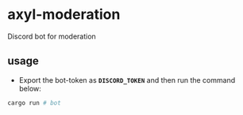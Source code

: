 # axyl-moderation
Discord bot for moderation

## usage
- Export the bot-token as **`DISCORD_TOKEN`** and then run the command below:
```bash
cargo run # bot
```
